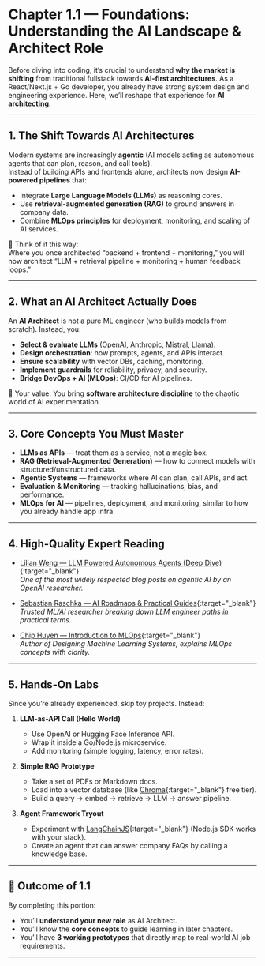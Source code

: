 ﻿# Chapter 1.1 — Foundations: Understanding the AI Landscape & Architect Role

Before diving into coding, it’s crucial to understand **why the market is shifting** from traditional fullstack towards **AI-first architectures**. As a React/Next.js + Go developer, you already have strong system design and engineering experience. Here, we’ll reshape that experience for **AI architecting**.

---

## 1. The Shift Towards AI Architectures

Modern systems are increasingly **agentic** (AI models acting as autonomous agents that can plan, reason, and call tools).  
Instead of building APIs and frontends alone, architects now design **AI-powered pipelines** that:

- Integrate **Large Language Models (LLMs)** as reasoning cores.
- Use **retrieval-augmented generation (RAG)** to ground answers in company data.
- Combine **MLOps principles** for deployment, monitoring, and scaling of AI services.

📝 Think of it this way:  
Where you once architected “backend + frontend + monitoring,” you will now architect “LLM + retrieval pipeline + monitoring + human feedback loops.”

---

## 2. What an AI Architect Actually Does

An **AI Architect** is not a pure ML engineer (who builds models from scratch). Instead, you:

- **Select & evaluate LLMs** (OpenAI, Anthropic, Mistral, Llama).
- **Design orchestration**: how prompts, agents, and APIs interact.
- **Ensure scalability** with vector DBs, caching, monitoring.
- **Implement guardrails** for reliability, privacy, and security.
- **Bridge DevOps + AI (MLOps)**: CI/CD for AI pipelines.

📌 Your value: You bring **software architecture discipline** to the chaotic world of AI experimentation.

---

## 3. Core Concepts You Must Master

- **LLMs as APIs** — treat them as a service, not a magic box.
- **RAG (Retrieval-Augmented Generation)** — how to connect models with structured/unstructured data.
- **Agentic Systems** — frameworks where AI can plan, call APIs, and act.
- **Evaluation & Monitoring** — tracking hallucinations, bias, and performance.
- **MLOps for AI** — pipelines, deployment, and monitoring, similar to how you already handle app infra.

---

## 4. High-Quality Expert Reading

- [Lilian Weng — LLM Powered Autonomous Agents (Deep Dive)](https://lilianweng.github.io/posts/2023-06-23-agents/){:target="_blank"}  
  _One of the most widely respected blog posts on agentic AI by an OpenAI researcher._

- [Sebastian Raschka — AI Roadmaps & Practical Guides](https://sebastianraschka.com/blog/2024/llm-engineer-roadmap.html){:target="_blank"}  
  _Trusted ML/AI researcher breaking down LLM engineer paths in practical terms._

- [Chip Huyen — Introduction to MLOps](https://huyenchip.com/mlops/){:target="_blank"}  
  _Author of Designing Machine Learning Systems, explains MLOps concepts with clarity._

---

## 5. Hands-On Labs

Since you’re already experienced, skip toy projects. Instead:

1. **LLM-as-API Call (Hello World)**

   - Use OpenAI or Hugging Face Inference API.
   - Wrap it inside a Go/Node.js microservice.
   - Add monitoring (simple logging, latency, error rates).

2. **Simple RAG Prototype**

   - Take a set of PDFs or Markdown docs.
   - Load into a vector database (like [Chroma](https://www.trychroma.com/){:target="_blank"} free tier).
   - Build a query → embed → retrieve → LLM → answer pipeline.

3. **Agent Framework Tryout**
   - Experiment with [LangChainJS](https://js.langchain.com/){:target="_blank"} (Node.js SDK works with your stack).
   - Create an agent that can answer company FAQs by calling a knowledge base.

---

## 🎯 Outcome of 1.1

By completing this portion:

- You’ll **understand your new role** as AI Architect.
- You’ll know the **core concepts** to guide learning in later chapters.
- You’ll have **3 working prototypes** that directly map to real-world AI job requirements.

---


